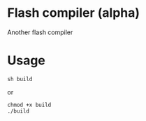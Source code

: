 Flash compiler (alpha)
======================

Another flash compiler

Usage
=====

    sh build

or

    chmod +x build
    ./build
